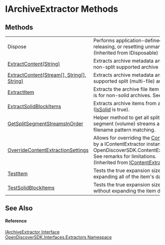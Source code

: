 # IArchiveExtractor Methods




## Methods
<table>
<tr>
<td>Dispose</td>
<td>Performs application-defined tasks associated with freeing, releasing, or resetting unmanaged resources.<br />(Inherited from IDisposable)</td></tr>
<tr>
<td><a href="1fbb1f20-0cfe-881a-5b6c-7a23cf8bccd9">ExtractContent(String)</a></td>
<td>Extracts archive metadata and item information, if available, from non-split supported archive and media image formats.</td></tr>
<tr>
<td><a href="1be2eb41-5844-4b52-7ad7-f7b82b466c70">ExtractContent(Stream[], String[], String)</a></td>
<td>Extracts archive metadata and item information, if available, from supported split (multi-file) archive or media image formats.</td></tr>
<tr>
<td><a href="bfe60b4a-d6db-4da3-a602-be7d4d8d11b6">ExtractItem</a></td>
<td>Extracts the archive file item to the specified stream. This method is for non-solid archives. See remarks.</td></tr>
<tr>
<td><a href="d6f285a5-6031-1242-10f2-3ce1f0c323d9">ExtractSolidBlockItems</a></td>
<td>Extracts archive items from a solid block compressed archive (<a href="21a19556-7131-cde4-a808-e53aa60ca73b">IsSolid</a> is true).</td></tr>
<tr>
<td><a href="368982df-91a8-7922-3952-56aa6f6da506">GetSplitSegmentStreamsInOrder</a></td>
<td>Helper method to get all split (multi-file) archive or media image segment (volume) streams and filenames in proper order using filename pattern matching.</td></tr>
<tr>
<td><a href="522af67b-0b37-29ef-5d38-dfe28c21a81f">OverrideContentExtractionSettings</a></td>
<td>Allows for overriding the <a href="b65f5ca9-d476-8b01-b6d2-c47f988ba0a2">ContentExtractionSettings</a> object used by a IContentExtractor instance that was returned by a call to OpenDiscoverSDK.ContentExtractorFactory.GetContentExtractor. See remarks for limitations.<br />(Inherited from <a href="94fa03c2-ad71-ecdc-48b0-48fb7ff40e45">IContentExtractor</a>)</td></tr>
<tr>
<td><a href="99e7c745-df9e-0b64-4aab-c0967e5dbf7a">TestItem</a></td>
<td>Tests the true expansion size of an archive item without expanding all of the item's data into memory or to file system.</td></tr>
<tr>
<td><a href="3d278163-ff09-ed93-1ee4-8b01df7a6143">TestSolidBlockItems</a></td>
<td>Tests the true expansion size of all solid block archive items without expanding the item data into memory or to file system.</td></tr>
</table>

## See Also


#### Reference
<a href="9d2fb8da-9eff-b1d9-e027-a4b2d24993e8">IArchiveExtractor Interface</a>  
<a href="66cb506c-7b83-62d0-4a83-d345a647f76a">OpenDiscoverSDK.Interfaces.Extractors Namespace</a>  
